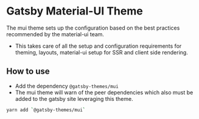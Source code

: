 # Gatsby Material-UI Theme

The mui theme sets up the configuration based on the best practices recommended by the material-ui team.

- This takes care of all the setup and configuration requirements for theming, layouts, material-ui setup for SSR and client side rendering.

## How to use

- Add the dependency `@gatsby-themes/mui`
- The mui theme will warn of the peer dependencies which also must be added to the gatsby site leveraging this theme.

```bash
yarn add `@gatsby-themes/mui`
```
